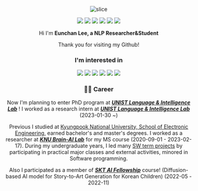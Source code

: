   
<div align=center>

![slice](https://capsule-render.vercel.app/api?type=slice&color=auto&height=200&text=Hi%20there&fontAlign=70&rotate=13&fontAlignY=25&desc=I'm%20Eunchan&descAlign=70.&descAlignY=44)

<a href="eunchan789@gmail.com" ><img src="https://img.shields.io/badge/eunchan789@gmail.com-EA4335?style=flat&logo=Gmail&logoColor=white"/></a>
<a href="https://www.linkedin.com/in/eunchan-lee-a21953209/" ><img src="https://img.shields.io/badge/LinkedIn-3178C6?style=flat&logo=LinkedIn&logoColor=white"/></a>
<a href="https://github.com/purang2/purang2/blob/main/cv%20(7).pdf" ><img src="https://img.shields.io/badge/CV-000000?style=flat&logo=AngelList&logoColor=white"/></a>
<a href="https://scholar.google.com/citations?user=stfV6M8AAAAJ" ><img src="https://img.shields.io/badge/Google Scholar-4285F4?style=flat&logo=GoogleScholar&logoColor=white"/></a>
<a href="https://velog.io/@purang2" ><img src="https://img.shields.io/badge/Velog-20C997?style=flat&logo=Velog&logoColor=white"/></a>
<a href="https://www.facebook.com/profile.php?id=100003388221714" ><img src="https://img.shields.io/badge/Facebook-1877F2?style=flat&logo=Facebook&logoColor=white"/></a>

  
  
Hi I'm **Eunchan Lee, a NLP Researcher&Student**

  Thank you for visiting my Github!

### I'm interested in
<img src="https://img.shields.io/badge/Machine Learning-1877F2?style=flat"/>
<img src="https://img.shields.io/badge/Natural Language Processing-39477F?style=flat"/>
<img src="https://img.shields.io/badge/LLM-1877F2?style=flat"/>
<img src="https://img.shields.io/badge/Text/Document/Book Summarization AI-1877F2?style=flat"/>
<img src="https://img.shields.io/badge/Text/Document Evaluation-D71921?style=flat"/>
<img src="https://img.shields.io/badge/Chatbot-E02826?style=flat"/>
  

  
  
  
### 👨‍💻 Career

Now I'm planning to enter PhD program at ***[UNIST Language & Intelligence Lab](https://sites.google.com/view/language-intelligence-lab/home?authuser=0)*** !
  I worked as a research intern at ***[UNIST Language & Intelligence Lab](https://sites.google.com/view/language-intelligence-lab/home?authuser=0)*** (2023-01-30 ~)

Previous I studied at [Kyungpook National University, School of Electronic Engineering](https://see.knu.ac.kr/), earned bachelor's and master's degrees. 
I worked as a researcher at ***[KNU Brain-AI Lab](https://knu-brainai.github.io/)*** for my MS course (2020-09-01 - 2023-02-17). During my undergraduate years, I led many [SW term projects](https://github.com/purang2/SW2020eval) by participating in practical major classes and external activities, minored in Software programming. 


  Also I participated as a member of ***[SKT AI Fellowship](https://www.sktuniv.com/)*** course! (Diffusion-based AI model for Story-to-Art Generation for Korean Children) (2022-05 - 2022-11)



</div>



<!--
**Personelly I Like..🎼**
- Listen to Band Music (*[LUCY](https://www.youtube.com/channel/UCnXwXrQ8KIBoV8k1T3xGznw), [Official Hige Dandism](https://www.youtube.com/@officialhigedandism), and [Ha Hyun-sang](https://www.youtube.com/@HyunSangHA_OFFICIAL)*)
- Read Books
- Iced Americano (everyday)..

-->
